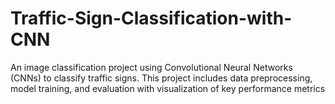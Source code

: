 # Traffic-Sign-Classification-with-CNN
An image classification project using Convolutional Neural Networks (CNNs) to classify traffic signs. This project includes data preprocessing, model training, and evaluation with visualization of key performance metrics
